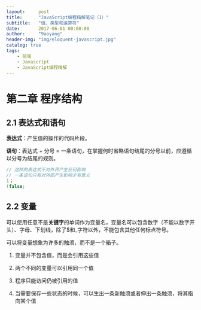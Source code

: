 ```yaml
---
layout:     post
title:      "JavaScript编程精解笔记（1）"
subtitle:   "值、类型和运算符"
date:       2017-06-01 00:00:00 
author:     "9aoyang"
header-img: "img/eloquent-javascript.jpg"
catalog: true
tags:
    - 前端
    - Javascript
    - JavaScript编程精解
---
```


# 第二章 程序结构

## 2.1 表达式和语句

**表达式**：产生值的操作的代码片段。

**语句**：表达式 + 分号 = 一条语句，在掌握何时省略语句结尾的分号以前，应遵循以分号为结尾的规则。

```javascript
// 这样的表达式不对外界产生任何影响
// 一条语句只有对外部产生影响才有意义
1；
!false;
```

## 2.2 变量

可以使用任意不是**关键字**的单词作为变量名，变量名可以包含数字（不能以数字开头）、字母、下划线，除了$和_字符以外，不能包含其他任何标点符号。

可以将变量想象为许多的触须，而不是一个箱子。

1. 变量并不包含值，而是会引用这些值

1. 两个不同的变量可以引用同一个值

1. 程序只能访问仍被引用的值

1. 当需要保存一些状态的时候，可以生出一条新触须或者伸出一条触须，将其指向某个值
